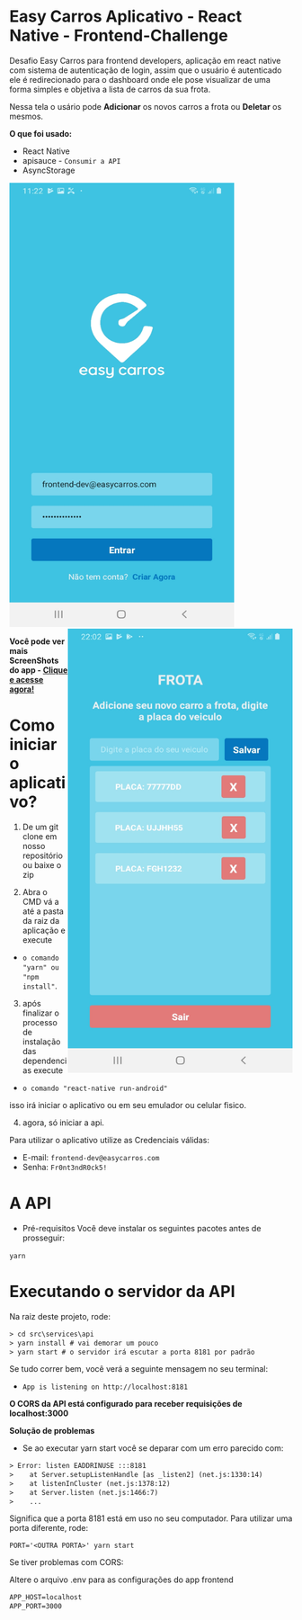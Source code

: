 # Easy Carros Aplicativo - React Native - Frontend-Challenge

Desafio Easy Carros para frontend developers, aplicação em react native com sistema de autenticação de login, assim que o usuário é autenticado ele é redirecionado para o dashboard onde ele pose visualizar de uma forma simples e objetiva a lista de carros da sua frota.

Nessa tela o usário pode **Adicionar** os novos carros a frota ou **Deletar** os mesmos.

**O que foi usado:**
- React Native
- apisauce - ```Consumir a API```
- AsyncStorage

<div style="flex: 1; justifyContent: row; alignItem: space-around">
  <img sstyle="float: left;" src="https://github.com/benits/easycarros-app-react-native/blob/master/examples/screenshots/10.jpg" width="400" height="790">     
  <img style="float: right;" src="https://github.com/benits/easycarros-app-react-native/blob/master/examples/screenshots/01.jpg" width="400" height="790">
</div>

**Você pode ver mais ScreenShots do app - [Clique e acesse agora!](https://https://github.com/benits/easycarros-app-react-native/tree/master/examples/screenshots "Clique e acesse agora!")**

# Como iniciar o aplicativo?


1. De um git clone em nosso repositório ou baixe o zip 

2. Abra o CMD vá a até a pasta da raiz da aplicação e execute 

* ```o comando "yarn" ou "npm install"```.

3. após finalizar o processo de instalação das dependencias execute 

* ```o comando "react-native run-android"```

isso irá iniciar o aplicativo ou em seu emulador ou celular fisico.

4. agora, só iniciar a api.

Para utilizar o aplicativo utilize as Credenciais válidas:

* E-mail: ```frontend-dev@easycarros.com```
* Senha: ```Fr0nt3ndR0ck5!```


# A API

* Pré-requisitos
Você deve instalar os seguintes pacotes antes de prosseguir:

```yarn```

# Executando o servidor da API

Na raiz deste projeto, rode:
```
> cd src\services\api
> yarn install # vai demorar um pouco
> yarn start # o servidor irá escutar a porta 8181 por padrão
```
Se tudo correr bem, você verá a seguinte mensagem no seu terminal:


- ```App is listening on http://localhost:8181 ```

**O CORS da API está configurado para receber requisições de localhost:3000**

**Solução de problemas**

* Se ao executar yarn start você se deparar com um erro parecido com:
```
> Error: listen EADDRINUSE :::8181
>    at Server.setupListenHandle [as _listen2] (net.js:1330:14)
>    at listenInCluster (net.js:1378:12)
>    at Server.listen (net.js:1466:7)
>    ...
```

Significa que a porta 8181 está em uso no seu computador. Para utilizar uma porta diferente, rode:
```
PORT='<OUTRA PORTA>' yarn start
```
Se tiver problemas com CORS:

Altere o arquivo .env para as configurações do app frontend

```
APP_HOST=localhost
APP_PORT=3000
```

